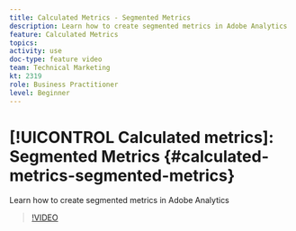 ```yaml
---
title: Calculated Metrics - Segmented Metrics
description: Learn how to create segmented metrics in Adobe Analytics
feature: Calculated Metrics
topics: 
activity: use
doc-type: feature video
team: Technical Marketing
kt: 2319
role: Business Practitioner
level: Beginner
---
```


# [!UICONTROL Calculated metrics]: Segmented Metrics {#calculated-metrics-segmented-metrics}

Learn how to create segmented metrics in Adobe Analytics

>[!VIDEO](https://video.tv.adobe.com/v/25409/?quality=12)
